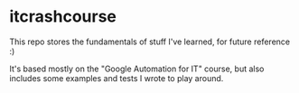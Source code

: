 # itcrashcourse

This repo stores the fundamentals of stuff I've learned, for future reference :) 

It's based mostly on the "Google Automation for IT" course, but also includes some examples and tests I wrote to play around.

